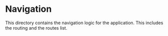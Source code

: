 # Navigation

This directory contains the navigation logic for the application. This includes the routing and the routes list.
